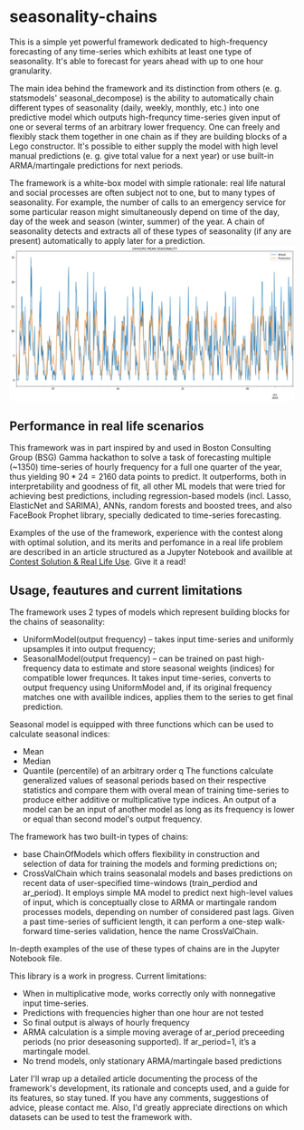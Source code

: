# seasonality-chains
This is a simple yet powerful framework dedicated to high-frequency forecasting of any time-series which exhibits at least one type of seasonality. It's able to forecast for years ahead with up to one hour granularity. 

The main idea behind the framework and its distinction from others (e. g. statsmodels' seasonal_decompose) is the ability to automatically chain different types of seasonality (daily, weekly, monthly, etc.) into one predictive model which outputs high-frequncy time-series given input of one or several terms of an arbitrary lower frequency. One can freely and flexibly stack them together in one chain as if they are building blocks of a Lego constructor. It's possible to either supply the model with high level manual predictions (e. g. give total value for a next year) or use built-in ARMA/martingale predictions for next periods. 

The framework is a white-box model with simple rationale: real life natural and social processes are often subject not to one, but to many types of seasonality. For example, the number of calls to an emergency service for some particular reason might simultaneously depend on time of the day, day of the week and season (winter, summer) of the year. A chain of seasonality detects and extracts all of these types of seasonality (if any are present) automatically to apply later for a prediction.
![Example of prediction vs actual data](predicted.png)

## Performance in real life scenarios
This framework was in part inspired by and used in Boston Consulting Group (BSG) Gamma hackathon to solve a task of forecasting multiple (~1350) time-series of hourly frequency for a full one quarter of the year, thus yielding $90*24=2160$ data points to predict. It outperforms, both in interpretability and goodness of fit, all other ML models that were tried for achieving best predictions, including regression-based models (incl. Lasso, ElasticNet and SARIMA), ANNs, random forests and boosted trees, and also FaceBook Prophet library, specially dedicated to time-series forecasting.

Examples of the use of the framework, experience with the contest along with optimal solution, and its merits and perfomance in a real life problem are described in an article structured as a Jupyter Notebook and availible at [Contest Solution & Real Life Use](https://nbviewer.jupyter.org/github/andrewargatkiny/seasonality-chains/blob/master/Contest%20Solution%20%26%20Real%20Life%20Use.ipynb). Give it a read!

## Usage, feautures and current limitations
The framework uses 2 types of models which represent building blocks for the chains of seasonality:
* UniformModel(output frequency) – takes input time-series and uniformly upsamples it into output frequency;
* SeasonalModel(output frequency) – can be trained on past high-frequency data to estimate and store seasonal weights (indices) for compatible lower frequnces. It takes input time-series, converts to output frequency using UniformModel and, if its original frequency matches one with availible indices, applies them to the series to get final prediction.

Seasonal model is equipped with three functions which can be used to calculate seasonal indices:
* Mean
* Median
* Quantile (percentile) of an arbitrary order q
The functions calculate generalized values of seasonal periods based on their respective statistics and compare them with overal mean of training time-series to produce either additive or multiplicative type indices.
An output of a model can be an input of another model as long as its frequency is lower or equal than second model's output frequency.

The framework has two built-in types of chains:
* base ChainOfModels which offers flexibility in construction and selection of data for training the models and forming predictions on;
* CrossValChain which trains seasonalal models and bases predictions on recent data of user-specified time-windows (train_perdiod and ar_period). It employs simple MA model to predict next high-level values of input, which is conceptually close to ARMA or martingale random processes models, depending on number of considered past lags. Given a past time-series of sufficient length, it can perform a one-step walk-forward time-series validation, hence the name CrossValChain.

In-depth examples of the use of these types of chains are in the Jupyter Notebook file.

This library is a work in progress. Current limitations:
* When in multiplicative mode, works correctly only with nonnegative input time-series.
* Predictions with frequencies higher than one hour are not tested
* So final output is always of hourly frequency
* ARMA calculation is a simple moving average of ar_period preceeding periods (no prior deseasoning supported). If ar_period=1, it’s a martingale model.
* No trend models, only stationary ARMA/martingale based predictions

Later I'll wrap up a detailed article documenting the process of the framework's development, its rationale and concepts used, and a guide for its features, so stay tuned. If you have any comments, suggestions of advice, please contact me. Also, I'd greatly appreciate directions on which datasets can be used to test the framework with.
